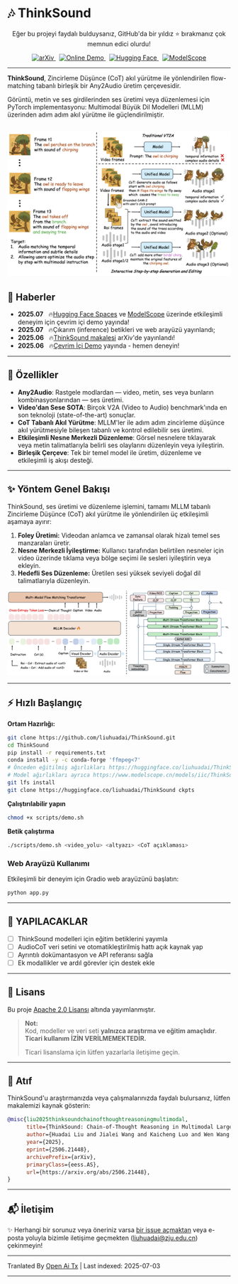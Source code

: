 # 🎶 ThinkSound

<p align="center">
  Eğer bu projeyi faydalı bulduysanız, GitHub'da bir yıldız ⭐ bırakmanız çok memnun edici olurdu!
</p>

<p align="center">
  <a href="https://arxiv.org/pdf/2506.21448">
    <img src="https://img.shields.io/badge/arXiv-2506.21448-b31b1b.svg" alt="arXiv"/>
  </a>
  &nbsp;
  <a href="https://thinksound-project.github.io/">
    <img src="https://img.shields.io/badge/Online%20Demo-🌐-blue" alt="Online Demo"/>
  </a>
  &nbsp;
  <a href="https://huggingface.co/spaces/FunAudioLLM/ThinkSound">
    <img src="https://img.shields.io/badge/HuggingFace-Spaces-orange?logo=huggingface" alt="Hugging Face"/>
  </a>
  &nbsp;
  <a href="https://modelscope.cn/studios/iic/ThinkSound">
    <img src="https://img.shields.io/badge/ModelScope-在线体验-green" alt="ModelScope"/>
  </a>
</p>

---

**ThinkSound**, Zincirleme Düşünce (CoT) akıl yürütme ile yönlendirilen flow-matching tabanlı birleşik bir Any2Audio üretim çerçevesidir.

Görüntü, metin ve ses girdilerinden ses üretimi veya düzenlemesi için PyTorch implementasyonu: Multimodal Büyük Dil Modelleri (MLLM) üzerinden adım adım akıl yürütme ile güçlendirilmiştir.

![Teaser](https://raw.githubusercontent.com/FunAudioLLM/ThinkSound/master/assets/figs/fig1_teaser.png)
---

## 📰 Haberler
- **2025.07** &nbsp; 🔥[Hugging Face Spaces](https://huggingface.co/spaces/FunAudioLLM/ThinkSound) ve [ModelScope](https://modelscope.cn/studios/iic/ThinkSound) üzerinde etkileşimli deneyim için çevrim içi demo yayında!
- **2025.07** &nbsp; 🔥Çıkarım (inference) betikleri ve web arayüzü yayınlandı;
- **2025.06** &nbsp; 🔥[ThinkSound makalesi](https://arxiv.org/pdf/2506.21448) arXiv'de yayınlandı!
- **2025.06** &nbsp; 🔥[Çevrim İçi Demo](http://thinksound-project.github.io/) yayında - hemen deneyin!

---

## 🚀 Özellikler

- **Any2Audio**: Rastgele modlardan — video, metin, ses veya bunların kombinasyonlarından — ses üretimi.
- **Video'dan Sese SOTA**: Birçok V2A (Video to Audio) benchmark'ında en son teknoloji (state-of-the-art) sonuçlar.
- **CoT Tabanlı Akıl Yürütme**: MLLM'ler ile adım adım zincirleme düşünce akıl yürütmesiyle bileşen tabanlı ve kontrol edilebilir ses üretimi.
- **Etkileşimli Nesne Merkezli Düzenleme**: Görsel nesnelere tıklayarak veya metin talimatlarıyla belirli ses olaylarını düzenleyin veya iyileştirin.
- **Birleşik Çerçeve**: Tek bir temel model ile üretim, düzenleme ve etkileşimli iş akışı desteği.

---

## ✨ Yöntem Genel Bakışı

ThinkSound, ses üretimi ve düzenleme işlemini, tamamı MLLM tabanlı Zincirleme Düşünce (CoT) akıl yürütme ile yönlendirilen üç etkileşimli aşamaya ayırır:

1. **Foley Üretimi:** Videodan anlamca ve zamansal olarak hizalı temel ses manzaraları üretir.
2. **Nesne Merkezli İyileştirme:** Kullanıcı tarafından belirtilen nesneler için video üzerinde tıklama veya bölge seçimi ile sesleri iyileştirin veya ekleyin.
3. **Hedefli Ses Düzenleme:** Üretilen sesi yüksek seviyeli doğal dil talimatlarıyla düzenleyin.

![ThinkSound Overview](https://raw.githubusercontent.com/FunAudioLLM/ThinkSound/master/assets/figs/fig3_model.png)
<!-- Geniş çaplı CoT ile açıklamalı bir veri kümesi (**AudioCoT**), hem akıl yürütme modülünü hem de birleşik ses temel modelini eğitmek için kullanılır.
![AudioCoT Pipeline](https://raw.githubusercontent.com/FunAudioLLM/ThinkSound/master/assets/figs/fig2_dataset.png) -->

---

## ⚡ Hızlı Başlangıç

**Ortam Hazırlığı:**
```bash
git clone https://github.com/liuhuadai/ThinkSound.git
cd ThinkSound
pip install -r requirements.txt
conda install -y -c conda-forge 'ffmpeg<7'
# Önceden eğitilmiş ağırlıkları https://huggingface.co/liuhuadai/ThinkSound adresinden ckpts/ dizinine indirin
# Model ağırlıkları ayrıca https://www.modelscope.cn/models/iic/ThinkSound adresinden indirilebilir
git lfs install
git clone https://huggingface.co/liuhuadai/ThinkSound ckpts
```

**Çalıştırılabilir yapın**
```bash
chmod +x scripts/demo.sh
```

**Betik çalıştırma**
```bash
./scripts/demo.sh <video_yolu> <altyazı> <CoT açıklaması>
```


### Web Arayüzü Kullanımı

Etkileşimli bir deneyim için Gradio web arayüzünü başlatın:

```bash
python app.py
```

---
## 📝 YAPILACAKLAR

- ☐ ThinkSound modelleri için eğitim betiklerini yayımla
- ☐ AudioCoT veri setini ve otomatikleştirilmiş hattı açık kaynak yap
- ☐ Ayrıntılı dokümantasyon ve API referansı sağla
- ☐ Ek modallikler ve ardıl görevler için destek ekle

---

## 📄 Lisans

Bu proje [Apache 2.0 Lisansı](LICENSE) altında yayımlanmıştır.

> **Not:**  
> Kod, modeller ve veri seti **yalnızca araştırma ve eğitim amaçlıdır**.  
> **Ticari kullanım İZİN VERİLMEMEKTEDİR.**
>
> Ticari lisanslama için lütfen yazarlarla iletişime geçin.

---

## 📖 Atıf

ThinkSound'u araştırmanızda veya çalışmalarınızda faydalı bulursanız, lütfen makalemizi kaynak gösterin:

```bibtex
@misc{liu2025thinksoundchainofthoughtreasoningmultimodal,
      title={ThinkSound: Chain-of-Thought Reasoning in Multimodal Large Language Models for Audio Generation and Editing}, 
      author={Huadai Liu and Jialei Wang and Kaicheng Luo and Wen Wang and Qian Chen and Zhou Zhao and Wei Xue},
      year={2025},
      eprint={2506.21448},
      archivePrefix={arXiv},
      primaryClass={eess.AS},
      url={https://arxiv.org/abs/2506.21448}, 
}
```

---

## 📬 İletişim

✨ Herhangi bir sorunuz veya öneriniz varsa [bir issue açmaktan](https://github.com/liuhuadai/ThinkSound/issues) veya e-posta yoluyla bizimle iletişime geçmekten ([liuhuadai@zju.edu.cn](https://raw.githubusercontent.com/FunAudioLLM/ThinkSound/master/mailto:liuhuadai@zju.edu.cn)) çekinmeyin!


---


Tranlated By [Open Ai Tx](https://github.com/OpenAiTx/OpenAiTx) | Last indexed: 2025-07-03


---